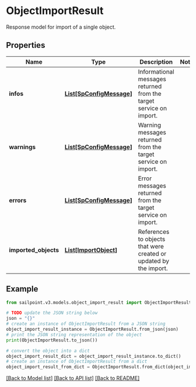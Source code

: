 # ObjectImportResult

Response model for import of a single object.

## Properties

Name | Type | Description | Notes
------------ | ------------- | ------------- | -------------
**infos** | [**List[SpConfigMessage]**](SpConfigMessage.md) | Informational messages returned from the target service on import. | 
**warnings** | [**List[SpConfigMessage]**](SpConfigMessage.md) | Warning messages returned from the target service on import. | 
**errors** | [**List[SpConfigMessage]**](SpConfigMessage.md) | Error messages returned from the target service on import. | 
**imported_objects** | [**List[ImportObject]**](ImportObject.md) | References to objects that were created or updated by the import. | 

## Example

```python
from sailpoint.v3.models.object_import_result import ObjectImportResult

# TODO update the JSON string below
json = "{}"
# create an instance of ObjectImportResult from a JSON string
object_import_result_instance = ObjectImportResult.from_json(json)
# print the JSON string representation of the object
print(ObjectImportResult.to_json())

# convert the object into a dict
object_import_result_dict = object_import_result_instance.to_dict()
# create an instance of ObjectImportResult from a dict
object_import_result_from_dict = ObjectImportResult.from_dict(object_import_result_dict)
```
[[Back to Model list]](../README.md#documentation-for-models) [[Back to API list]](../README.md#documentation-for-api-endpoints) [[Back to README]](../README.md)


